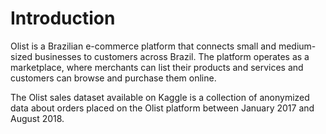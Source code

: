 # Introduction
Olist is a Brazilian e-commerce platform that connects small and medium-sized businesses to customers across Brazil. The platform operates as a marketplace, where merchants can list their products and services and customers can browse and purchase them online.

The Olist sales dataset available on Kaggle is a collection of anonymized data about orders placed on the Olist platform between January 2017 and August 2018.


 














